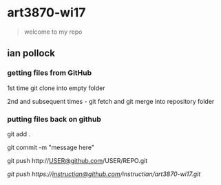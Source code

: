 # art3870-wi17

> welcome to my repo

## ian pollock

### getting files from GitHub

1st time git clone into empty folder

2nd and subsequent times  - git fetch and git merge into repository folder

### putting files back on github

git add .

git commit -m "message here"

git push http://USER@github.com/USER/REPO.git

_git push https://instructian@github.com/instructian/art3870-wi17.git_

 
